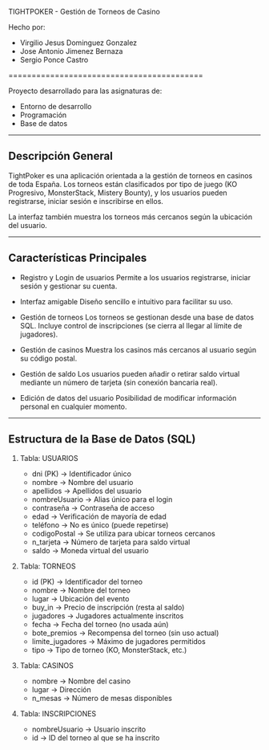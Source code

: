 TIGHTPOKER - Gestión de Torneos de Casino

Hecho por:
- Virgilio Jesus Dominguez Gonzalez
- Jose Antonio Jimenez Bernaza
- Sergio Ponce Castro

==========================================

Proyecto desarrollado para las asignaturas de:
- Entorno de desarrollo
- Programación
- Base de datos

------------------------------------------------------------
Descripción General
------------------------------------------------------------

TightPoker es una aplicación orientada a la gestión de torneos en casinos de toda España. 
Los torneos están clasificados por tipo de juego (KO Progresivo, MonsterStack, Mistery Bounty), 
y los usuarios pueden registrarse, iniciar sesión e inscribirse en ellos.

La interfaz también muestra los torneos más cercanos según la ubicación del usuario.

------------------------------------------------------------
Características Principales
------------------------------------------------------------

- Registro y Login de usuarios
  Permite a los usuarios registrarse, iniciar sesión y gestionar su cuenta.

- Interfaz amigable
  Diseño sencillo e intuitivo para facilitar su uso.

- Gestión de torneos
  Los torneos se gestionan desde una base de datos SQL. Incluye control de inscripciones 
  (se cierra al llegar al límite de jugadores).

- Gestión de casinos
  Muestra los casinos más cercanos al usuario según su código postal.

- Gestión de saldo
  Los usuarios pueden añadir o retirar saldo virtual mediante un número de tarjeta 
  (sin conexión bancaria real).

- Edición de datos del usuario
  Posibilidad de modificar información personal en cualquier momento.

------------------------------------------------------------
Estructura de la Base de Datos (SQL)
------------------------------------------------------------

1. Tabla: USUARIOS
   - dni              (PK)  → Identificador único
   - nombre           → Nombre del usuario
   - apellidos        → Apellidos del usuario
   - nombreUsuario    → Alias único para el login
   - contraseña       → Contraseña de acceso
   - edad             → Verificación de mayoría de edad
   - teléfono         → No es único (puede repetirse)
   - codigoPostal     → Se utiliza para ubicar torneos cercanos
   - n_tarjeta        → Número de tarjeta para saldo virtual
   - saldo            → Moneda virtual del usuario

2. Tabla: TORNEOS
   - id               (PK)  → Identificador del torneo
   - nombre           → Nombre del torneo
   - lugar            → Ubicación del evento
   - buy_in           → Precio de inscripción (resta al saldo)
   - jugadores        → Jugadores actualmente inscritos
   - fecha            → Fecha del torneo (no usada aún)
   - bote_premios     → Recompensa del torneo (sin uso actual)
   - limite_jugadores → Máximo de jugadores permitidos
   - tipo             → Tipo de torneo (KO, MonsterStack, etc.)

3. Tabla: CASINOS
   - nombre           → Nombre del casino
   - lugar            → Dirección
   - n_mesas          → Número de mesas disponibles

4. Tabla: INSCRIPCIONES
   - nombreUsuario    → Usuario inscrito
   - id               → ID del torneo al que se ha inscrito
